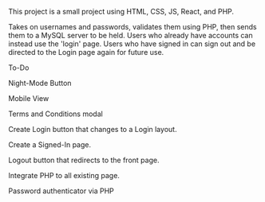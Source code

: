 This project is a small project using HTML, CSS, JS, React, and PHP.

Takes on usernames and passwords, validates them using PHP, then sends them to a MySQL  server to be held.
Users who already have accounts can instead use the 'login' page.
Users who have signed in can sign out and be directed to the Login page again for future use.

To-Do

Night-Mode Button

Mobile View

Terms and Conditions modal

Create Login button that changes to a Login layout.

Create a Signed-In page.

Logout button that redirects to the front page.

Integrate PHP to all existing page.

Password authenticator via PHP

